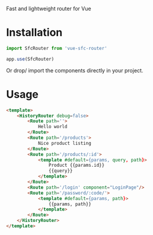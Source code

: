 Fast and lightweight router for Vue

# Installation
```js
import SfcRouter from 'vue-sfc-router'

app.use(SfcRouter)
```

Or drop/ import the components directly in your project.

# Usage
```html
<template>
    <HistoryRouter debug=false>
        <Route path=''>
            Hello world
        </Route>
        <Route path='/products'>
            Nice product listing
        </Route>
        <Route path='/products/:id'>
            <template #default={params, query, path}>
                Product {{params.id}}
                {{query}}
            </template>
        </Route>
        <Route path='/login' component="LoginPage"/>
        <Route path='/password/:code/'>
            <template #default={params, path}>
                {{params, path}}
            </template>
        </Route>
    </HistoryRouter>
</template>
```
